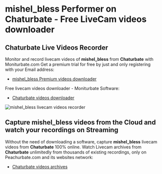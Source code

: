 # mishel_bless Performer on Chaturbate - Free LiveCam videos downloader

## Chaturbate Live Videos Recorder

Monitor and record livecam videos of **mishel_bless** from **Chaturbate** with Moniturbate.com
Get a premium trial for free by just and only registering with your Email address:
* [mishel_bless Premium videos downloader](https://moniturbate.com/request-demo-licence-key.html)

Free livecam videos downloader - Moniturbate Software:
* [Chaturbate videos downloader](https://moniturbate.com/moniturbate-download-software.html)

![mishel_bless livecam videos recorder](https://peachurnet.com/templates/moniturbate-software.png)


## Capture mishel_bless videos from the Cloud and watch your recordings on Streaming

Without the need of downloading a software, capture **mishel_bless** livecam videos from **Chaturbate** 100% online.
Watch Livecam archives from **Chaturbate** unlimitedly from thousands of existing recordings, only on Peachurbate.com and its websites network:
* [Chaturbate videos archives](https://peachurnet.com/)